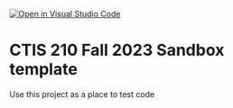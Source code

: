 [![Open in Visual Studio Code](https://classroom.github.com/assets/open-in-vscode-718a45dd9cf7e7f842a935f5ebbe5719a5e09af4491e668f4dbf3b35d5cca122.svg)](https://classroom.github.com/online_ide?assignment_repo_id=11762902&assignment_repo_type=AssignmentRepo)
# CTIS 210 Fall 2023 Sandbox template

Use this project as a place to test code
